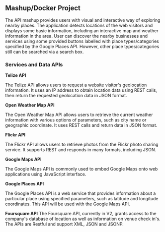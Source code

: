 ## Mashup/Docker Project ##

The API mashup provides users with visual and interactive way of exploring nearby places. The application detects locations of the web visitors and displays some basic information, including an interactive map and weather information in the area. User can discover the nearby businesses and services using some provided buttons labelled with place types/categories specified by the Google Places API. However, other place types/categories still can be searched via a search box.

### Services and Data APIs ###

**Telize API**

The Telize API allows users to request a website visitor's geolocation information. It uses an IP address to obtain location data using REST calls, then return the requested geolocation data in JSON format.

**Open Weather Map API**

The Open Weather Map API allows users to retrieve the current weather information with various options of parameters, such as city name or geographic coordinate. It uses REST calls and return data in JSON format.

**Flickr API**

The Flickr API allows users to retrieve photos from the Flickr photo sharing service. It supports REST and responds in many formats, including JSON.

**Google Maps API**

The Google Maps API is commonly used to embed Google Maps onto web applications using JavaScript interface.
 
**Google Places API**

The Google Places API is a web service that provides information about a particular place using specified parameters, such as latitude and longitude coordinates. This API will be used with the Google Maps API.

**Foursquare API**
The Foursquare API, currently in V2, grants access to the company's database of location as well as information on venue check in's. The APIs are Restful and support XML, JSON and JSONP.
